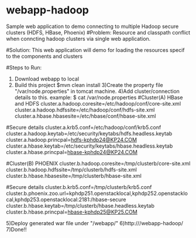 # webapp-hadoop
Sample web application to demo connecting to multiple Hadoop secure clusters (HDFS, HBase, Phoenix)
#Problem:
Resource and classpath conflict when conncting hadoop clusters via single web application.

#Solution:
This web application will demo for loading the resources specif to the components and clusters

#Steps to Run:
1) Download webapp to local
2) Build this project
$mvn clean install
3)Create the property file "/var/node.properties" in tomcat machine.
4)Add cluster/connection details to this.
example:
$ cat /var/node.properties
#Cluster(A) HBase and HDFS
cluster.a.hadoop.coresite=/etc/hadoop/conf/core-site.xml
cluster.a.hadoop.hdfssite=/etc/hadoop/conf/hdfs-site.xml
cluster.a.hbase.hbasesite=/etc/hbase/conf/hbase-site.xml

#Secure details
cluster.a.krb5.conf=/etc/hadoop/conf/krb5.conf
cluster.a.hadoop.keytab=/etc/security/keytabs/hdfs.headless.keytab
cluster.a.hadoop.princpal=hdfs-kphdp24@KP24.COM
cluster.a.hbase.keytab=/etc/security/keytabs/hbase.headless.keytab
cluster.a.hbase.princpal=hbase-kphdp24@KP24.COM

#Cluster(B) PHOENIX
cluster.b.hadoop.coresite=/tmp/clusterb/core-site.xml
cluster.b.hadoop.hdfssite=/tmp/clusterb/hdfs-site.xml
cluster.b.hbase.hbasesite=/tmp/clusterb/hbase-site.xml

#Secure details
cluster.b.krb5.conf=/tmp/clusterb/krb5.conf
cluster.b.phoenix.zoo.url=kphdp251.openstacklocal,kphdp252.openstacklocal,kphdp253.openstacklocal:2181:/hbase-secure
cluster.b.hbase.keytab=/tmp/clusterb/hbase.headless.keytab
cluster.b.hbase.princpal=hbase-kphdp25@KP25.COM

5)Deploy generated war file under "<tomcat path>/webapp/"
6)http://<tomcat ip:port>/webapp-hadoop/
7)Done!!
